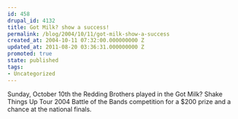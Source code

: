 ```yaml
---
id: 458
drupal_id: 4132
title: Got Milk? show a success!
permalink: /blog/2004/10/11/got-milk-show-a-success
created_at: 2004-10-11 07:32:00.000000000 Z
updated_at: 2011-08-20 03:36:31.000000000 Z
promoted: true
state: published
tags:
- Uncategorized
---
```

Sunday, October 10th the Redding Brothers played in the Got Milk? Shake Things Up Tour 2004 Battle of the Bands competition for a $200 prize and a chance at the national finals.
